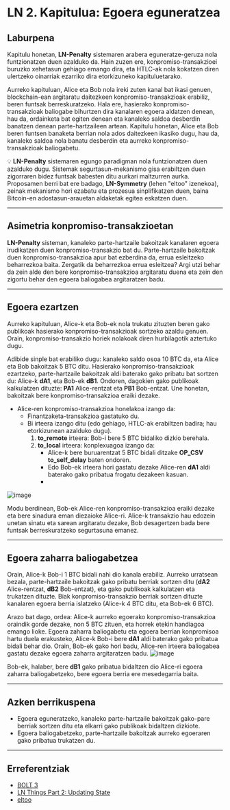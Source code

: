 # LN 2. Kapitulua: Egoera eguneratzea

## Laburpena

Kapitulu honetan, **LN-Penalty** sistemaren arabera eguneratze-geruza nola funtzionatzen duen azalduko da. Hain zuzen ere, konpromiso-transakzioei buruzko xehetasun gehiago emango dira, eta HTLC-ak nola kokatzen diren ulertzeko oinarriak ezarriko dira etorkizuneko kapituluetarako.

Aurreko kapituluan, Alice eta Bob nola ireki zuten kanal bat ikasi genuen, blockchain-ean argitaratu daitezkeen konpromiso-transakzioak erabiliz, beren funtsak berreskuratzeko. Hala ere, hasierako konpromiso-transakzioak baliogabe bihurtzen dira kanalaren egoera aldatzen denean, hau da, ordainketa bat egiten denean eta kanaleko saldoa desberdin banatzen denean parte-hartzaileen artean. Kapitulu honetan, Alice eta Bob beren funtsen banaketa berrian nola ados daitezkeen ikasiko dugu, hau da, kanaleko saldoa nola banatu desberdin eta aurreko konpromiso-transakzioak baliogabetu.

💡 **LN-Penalty** sistemaren egungo paradigman nola funtzionatzen duen azalduko dugu. Sistemak segurtasun-mekanismo gisa erabiltzen duen zigorraren bidez funtsak babesten ditu aurkari maltzurren aurka. Proposamen berri bat ere badago, **LN-Symmetry** (lehen "eltoo" izenekoa), zeinak mekanismo hori ezabatu eta prozesua sinplifikatzen duen, baina Bitcoin-en adostasun-arauetan aldaketak egitea eskatzen duen.

---

## Asimetria konpromiso-transakzioetan

**LN-Penalty** sisteman, kanaleko parte-hartzaile bakoitzak kanalaren egoera irudikatzen duen konpromiso-transakzio bat du. Parte-hartzaile bakoitzak duen konpromiso-transakzioa apur bat ezberdina da, errua esleitzeko beharrezkoa baita. Zergatik da beharrezkoa errua esleitzea? Argi utzi behar da zein alde den bere konpromiso-transakzioa argitaratu duena eta zein den zigortu behar den egoera baliogabea argitaratzen badu.

---

## Egoera ezartzen

Aurreko kapituluan, Alice-k eta Bob-ek nola trukatu zituzten beren gako publikoak hasierako konpromiso-transakzioak sortzeko azaldu genuen. Orain, konpromiso-transakzio horiek nolakoak diren hurbilagotik aztertuko dugu.

Adibide sinple bat erabiliko dugu: kanaleko saldo osoa 10 BTC da, eta Alice eta Bob bakoitzak 5 BTC ditu. Hasierako konpromiso-transakzioak ezartzeko, parte-hartzaile bakoitzak aldi baterako gako pribatu bat sortzen du: Alice-k **dA1**, eta Bob-ek **dB1**. Ondoren, dagokien gako publikoak kalkulatzen dituzte: **PA1** Alice-rentzat eta **PB1** Bob-entzat. Une honetan, bakoitzak bere konpromiso-transakzioa eraiki dezake.

- Alice-ren konpromiso-transakzioa honelakoa izango da:
  - Finantzaketa-transakzioa gastatuko du.
  - Bi irteera izango ditu (edo gehiago, HTLC-ak erabiltzen badira; hau etorkizunean azalduko dugu).
    1. **to_remote** irteera: Bob-i bere 5 BTC bidaliko dizkio berehala.
    2. **to_local** irteera: konplexuagoa izango da:
        - Alice-k bere buruarentzat 5 BTC bidali ditzake **OP_CSV to_self_delay** baten ondoren.
        - Edo Bob-ek irteera hori gastatu dezake Alice-ren **dA1** aldi baterako gako pribatua frogatu dezakeen kasuan.
        - 
![image](https://github.com/user-attachments/assets/2cb77e10-7dea-4d8c-a4c6-5a967030d93c)

Modu berdinean, Bob-ek Alice-ren konpromiso-transakzioa eraiki dezake eta bere sinadura eman diezaioke Alice-ri. Alice-k transakzio hau edozein unetan sinatu eta sarean argitaratu dezake, Bob desagertzen bada bere funtsak berreskuratzeko segurtasuna emanez.

---

## Egoera zaharra baliogabetzea

Orain, Alice-k Bob-i 1 BTC bidali nahi dio kanala erabiliz. Aurreko urratsean bezala, parte-hartzaile bakoitzak gako pribatu berriak sortzen ditu (**dA2** Alice-rentzat, **dB2** Bob-entzat), eta gako publikoak kalkulatzen eta trukatzen dituzte. Biak konpromiso-transakzio berriak sortzen dituzte kanalaren egoera berria islatzeko (Alice-k 4 BTC ditu, eta Bob-ek 6 BTC).

Arazo bat dago, ordea: Alice-k aurreko egoerako konpromiso-transakzioa oraindik gorde dezake, non 5 BTC zituen, eta horrek etekin handiagoa emango lioke. Egoera zaharra baliogabetu eta egoera berrian konpromisoa hartu duela erakusteko, Alice-k Bob-i bere **dA1** aldi baterako gako pribatua bidali behar dio. Orain, Bob-ek gako hori badu, Alice-ren irteera baliogabea gastatu dezake egoera zaharra argitaratzen badu.
![image](https://github.com/user-attachments/assets/67c38ec2-eb1e-45d6-8bcb-165089f0b3a6)

Bob-ek, halaber, bere **dB1** gako pribatua bidaltzen dio Alice-ri egoera zaharra baliogabetzeko, bere egoera berria ere mesedegarria baita.

---

## Azken berrikuspena

- Egoera eguneratzeko, kanaleko parte-hartzaile bakoitzak gako-pare berriak sortzen ditu eta elkarri gako publikoak bidaltzen dizkiote.
- Egoera baliogabetzeko, parte-hartzaile bakoitzak aurreko egoeraren gako pribatua trukatzen du.

---

## Erreferentziak

- [BOLT 3](https://github.com/lightningnetwork/lightning-rfc/blob/master/03-transactions.md)
- [LN Things Part 2: Updating State](https://example.com/ln-things-part2)
- [eltoo](https://example.com/eltoo)
